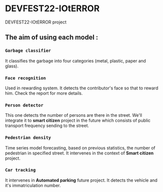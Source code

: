 # DEVFEST22-IOtERROR
DEVFEST22-IOtERROR project

## The aim of using each model :
### `Garbage classifier`
It classifies the garbage into four categories (metal, plastic, paper and glass).

### `Face recognition`
Used in rewarding system. It detects the contributor's face so that to reward him. Check the report for more details.


### `Person detector`
This one detects the number of persons are there in the street. We'll integrate it to **smart citizen** project in the future which consists of public transport frequency sending to the street.

### `Pedestrian density`
Time series model forecasting, based on previous statistics, the number of pedestrian in specified street. It intervenes in the context of **Smart citizen** project.

### `Car tracking`
It intervenes in **Automated parking** future project. It detects the vehicle and it's immatriculation number.
